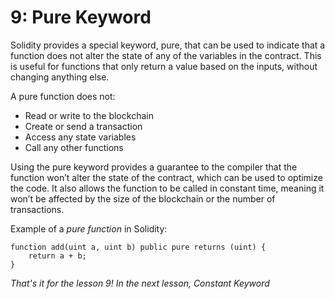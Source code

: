 # 9: Pure Keyword

Solidity provides a special keyword, pure, that can be used to indicate that a function does not alter the state of any of the variables in the contract. This is useful for functions that only return a value based on the inputs, without changing anything else.

A pure function does not:

* Read or write to the blockchain
* Create or send a transaction
* Access any state variables
* Call any other functions

Using the pure keyword provides a guarantee to the compiler that the function won’t alter the state of the contract, which can be used to optimize the code. It also allows the function to be called in constant time, meaning it won’t be affected by the size of the blockchain or the number of transactions.

Example of a _pure function_ in Solidity:

```solidity
function add(uint a, uint b) public pure returns (uint) {  
    return a + b;
}
```

_That's it for the lesson 9! In the next lesson, Constant Keyword_
